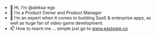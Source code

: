 - 👋 Hi, I’m @aleksa-egs
- 👀 I’m a Product Owner and Product Manager
- 💞️ I’m an expert when it comes to building SaaS & enterprise apps, as well as huge fan of video game development.
- 📫 How to reach me ... simple just go to www.eastgate.co

<!---
aleksa-egs/aleksa-egs is a ✨ special ✨ repository because its `README.md` (this file) appears on your GitHub profile.
You can click the Preview link to take a look at your changes.
--->
